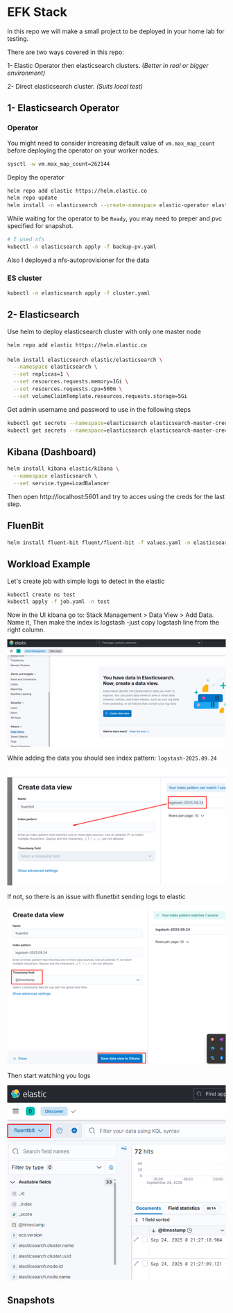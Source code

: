 # EFK Stack

In this repo we will make a small project to be deployed in your home lab for testing.

There are two ways covered in this repo:

1- Elastic Operator then elasticsearch clusters. 
*(Better in real or bigger environment)*

2- Direct elasticsearch cluster. *(Suits local test)*

## 1- Elasticsearch Operator

### Operator

You might need to consider increasing default value of `vm.max_map_count` before deploying the operator on your worker nodes.

```bash
sysctl -w vm.max_map_count=262144
```
Deploy the operator
```bash
helm repo add elastic https://helm.elastic.co
helm repo update
helm install -n elasticsearch --create-namespace elastic-operator elastic/eck-operator -n elasticsearch -f eck-operator-values.yaml
```

While waiting for the operator to be `Ready`, you may need to preper and pvc specified for snapshot.

```bash
# I used nfs
kubectl -n elasticsearch apply -f backup-pv.yaml
```

Also I deployed a nfs-autoprovisioner for the data

### ES cluster
```bash
kubectl -n elasticsearch apply -f cluster.yaml
```

## 2- Elasticsearch

Use helm to deploy elasticsearch cluster with only one master node
```bash
helm repo add elastic https://helm.elastic.co

helm install elasticsearch elastic/elasticsearch \
  --namespace elasticsearch \
  --set replicas=1 \
  --set resources.requests.memory=1Gi \
  --set resources.requests.cpu=500m \
  --set volumeClaimTemplate.resources.requests.storage=5Gi
```

Get admin username and password to use in the following steps
```bash
kubectl get secrets --namespace=elasticsearch elasticsearch-master-credentials -ojsonpath='{.data.username}' | base64 -d
kubectl get secrets --namespace=elasticsearch elasticsearch-master-credentials -ojsonpath='{.data.password}' | base64 -d
```

## Kibana (Dashboard)

```bash
helm install kibana elastic/kibana \
  --namespace elasticsearch \
  --set service.type=LoadBalancer
```

Then open http://localhost:5601 and try to acces using the creds for the last step.

## FluenBit

```bash
helm install fluent-bit fluent/fluent-bit -f values.yaml -n elasticsearch
```

## Workload Example

Let's create job with simple logs to detect in the elastic

```bash
kubectl create ns test
kubectl apply -f job.yaml -n test
```

Now in the UI kibana go to: Stack Management > Data View > Add Data. Name it, Then make the index is logstash -just copy logstash line from the right column.

![alt text](screens/image.png)

While adding the data you should see index pattern: `logstash-2025.09.24` 

![alt text](screens/image-1.png)

If not, so there is an issue with flunetbit sending logs to elastic

![alt text](screens/image-2.png)

Then start watching you logs

![alt text](screens/image-3.png)

## Snapshots

